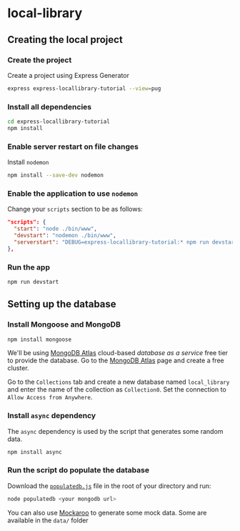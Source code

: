 # local-library

## Creating the local project

### Create the project

Create a project using Express Generator

```bash
express express-locallibrary-tutorial --view=pug
```

### Install all dependencies

```bash
cd express-locallibrary-tutorial
npm install
```

### Enable server restart on file changes

Install `nodemon`

```bash
npm install --save-dev nodemon
```

### Enable the application to use `nodemon`

Change your `scripts` section to be as follows:

```json
"scripts": {
  "start": "node ./bin/www",
  "devstart": "nodemon ./bin/www",
  "serverstart": "DEBUG=express-locallibrary-tutorial:* npm run devstart"
},
```

### Run the app

```bash
npm run devstart
```

## Setting up the database

### Install Mongoose and MongoDB

```bash
npm install mongoose
```

We'll be using [MongoDB Atlas](https://www.mongodb.com/cloud/atlas) cloud-based *database as a service* free tier to provide the database. Go to the [MongoDB Atlas](https://www.mongodb.com/cloud/atlas) page and create a free cluster.

Go to the `Collections` tab and create a new database named `local_library` and enter the name of the collection as `Collection0`. Set the connection to `Allow Access from Anywhere`. 

### Install `async` dependency

The `async` dependency is used by the script that generates some random data.

```bash
npm install async
```

### Run the script do populate the database

Download the [`populatedb.js`](https://raw.githubusercontent.com/hamishwillee/express-locallibrary-tutorial/master/populatedb.js) file in the root of your directory and run:

```bash
node populatedb <your mongodb url>
```

You can also use [Mockaroo](https://www.mockaroo.com/) to generate some mock data. Some are available in the `data/` folder